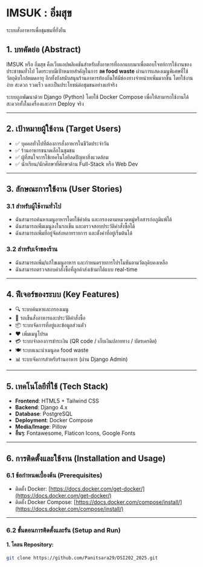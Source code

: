 # IMSUK : อิ่มสุข 
 ระบบสั่งอาหารเพื่อชุมชนที่ยั่งยืน 
## 1. บทคัดย่อ (Abstract)

IMSUK หรือ อิ่มสุข คือเว็บแอปพลิเคชันสำหรับสั่งอาหารที่ออกแบบมาเพื่อตอบโจทย์การใช้งานของประชาชนทั่วไป โดยระบบมีเป้าหมายสำคัญในการ **ลด food waste** ผ่านการแสดงเมนูพิเศษที่ใช้วัตถุดิบใกล้หมดอายุ อีกทั้งยังสนับสนุนร้านอาหารท้องถิ่นให้มีช่องทางจำหน่ายเพิ่มมากขึ้น โดยใช้งานง่าย สะดวก รวดเร็ว และเป็นประโยชน์ต่อชุมชนอย่างแท้จริง

ระบบถูกพัฒนาด้วย Django (Python) โดยใช้ Docker Compose เพื่อให้สามารถใช้งานได้สะดวกทั้งในเครื่องและการ Deploy จริง

---

## 2. เป้าหมายผู้ใช้งาน (Target Users)

- ✅ บุคคลทั่วไปที่ต้องการสั่งอาหารในชีวิตประจำวัน
- ✅ ร้านอาหารขนาดเล็กในชุมชน
- ✅ ผู้ที่สนใจการใช้เทคโนโลยีลดปัญหาสิ่งแวดล้อม
- ✅ นักเรียน/นักศึกษาที่ศึกษาด้าน Full-Stack หรือ Web Dev

---

## 3. ลักษณะการใช้งาน (User Stories)

### 3.1 สำหรับผู้ใช้งานทั่วไป

- ฉันสามารถค้นหาเมนูอาหารโดยใช้คำค้น และกรองตามหมวดหมู่หรือสารก่อภูมิแพ้ได้
- ฉันสามารถเพิ่มเมนูลงในรถเข็น และตรวจสอบประวัติคำสั่งซื้อได้
- ฉันสามารถเพิ่มที่อยู่จัดส่งหลายรายการ และตั้งค่าที่อยู่เริ่มต้นได้

### 3.2 สำหรับเจ้าของร้าน

- ฉันสามารถเพิ่ม/แก้ไขเมนูอาหาร และกำหนดรายการโปรโมชันตามวัตถุดิบคงเหลือ
- ฉันสามารถตรวจสอบคำสั่งซื้อที่ลูกค้าส่งเข้ามาได้แบบ real-time

---

## 4. ฟีเจอร์ของระบบ (Key Features)

- 🔍 ระบบค้นหาและกรองเมนู
- 🛒 รถเข็นสั่งอาหารและประวัติคำสั่งซื้อ
- 📦 ระบบจัดการที่อยู่และข้อมูลส่วนตัว
- ❤️ เพิ่มเมนูโปรด
- 💳 ระบบจำลองการชำระเงิน (QR code / เก็บเงินปลายทาง / บัตรเครดิต)
- 🍽️ ระบบแนะนำเมนูลด food waste
- 📊 ระบบจัดการสำหรับร้านอาหาร (ผ่าน Django Admin)

---

## 5. เทคโนโลยีที่ใช้ (Tech Stack)

- **Frontend**: HTML5 + Tailwind CSS
- **Backend**: Django 4.x
- **Database**: PostgreSQL
- **Deployment**: Docker Compose
- **Media/Image**: Pillow
- **อื่นๆ**: Fontawesome, Flaticon Icons, Google Fonts

---

## 6. การติดตั้งและใช้งาน (Installation and Usage)

### 6.1 ข้อกำหนดเบื้องต้น (Prerequisites)

- ติดตั้ง Docker: [https://docs.docker.com/get-docker/](https://docs.docker.com/get-docker/)
- ติดตั้ง Docker Compose: [https://docs.docker.com/compose/install/](https://docs.docker.com/compose/install/)

---

### 6.2 ขั้นตอนการติดตั้งและรัน (Setup and Run)

#### 1. โคลน Repository:

```bash
git clone https://github.com/Panitsara29/DSI202_2025.git
